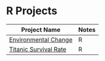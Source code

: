 # R Projects

| Project Name                                                                         | Notes        |
| ----------------------------------------------------------------------------------- |:------------------------|
| [Environmental Change](https://github.com/donsmithsf/r/tree/main/projects/Environmental%20Change)| R |  In Progess        |
| [Titanic Survival Rate](https://github.com/donsmithsf/r/tree/main/projects/Titanic%20Survival%20Rate)| R | In Progess         |
